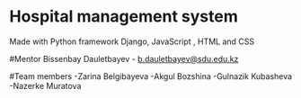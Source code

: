 # Hospital management system
Made with Python framework Django, JavaScript , HTML and CSS


#Mentor
Bissenbay Dauletbayev - b.dauletbayev@sdu.edu.kz

#Team members
-Zarina Belgibayeva
-Akgul Bozshina
-Gulnazik Kubasheva
-Nazerke Muratova
